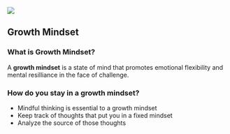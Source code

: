 ![](https://cdn.cnn.com/cnnnext/dam/assets/150103074330-hubble-space-background-2-large-169.jpg)

## Growth Mindset

### What is Growth Mindset?
A **growth mindset** is a state of mind that promotes emotional flexibility and mental resilliance in the face of challenge.

### How do you stay in a growth mindset?

- Mindful thinking is essential to a growth mindset
- Keep track of thoughts that put you in a fixed mindset
- Analyze the source of those thoughts
